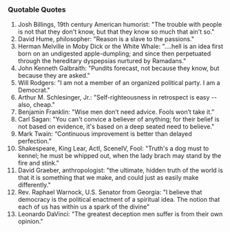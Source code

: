 ### Quotable Quotes

1. Josh Billings, 19th century American humorist:
   "The trouble with people is not that they don't know, but that they know so much that ain't so."
2. David Hume, philosopher: "Reason is a slave to the passions."
3. Herman Melville in Moby Dick or the White Whale: "....hell is an idea first born on an undigested apple-dumpling;
   and since then perpetuated through the hereditary dyspepsias nurtured by Ramadans."
4. John Kenneth Galbraith: "Pundits forecast, not because they know, but because they are asked."
5. Will Rodgers: "I am not a member of an organized political party. I am a Democrat."
6. Arthur M. Schlesinger, Jr.: "Self-righteousness in retrospect is easy --also, cheap."
7. Benjamin Franklin: "Wise men don’t need advice. Fools won’t take it.”
8. Carl Sagan: "You can't convice a believer of anything; for their belief is not based on evidence, it's based on a deep seated need to believe."
9. Mark Twain: “Continuous improvement is better than delayed perfection.”
10. Shakespeare, King Lear, ActI, SceneIV, Fool: "Truth's a dog must to kennel; he must be whipped out, when the lady brach may stand by the fire and stink."
11. David Graeber, anthropologist: "the ultimate, hidden truth of the world is that it is something that we make, and could just as easily make differently."
12. Rev. Raphael Warnock, U.S. Senator from Georgia: "I believe that democracy is the political enactment of a spiritual idea. The notion that each of us has within us a spark of the divine"
13. Leonardo DaVinci: "The greatest deception men suffer is from their own opinion."
